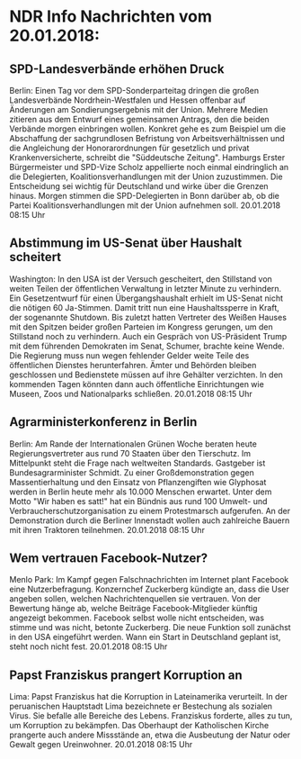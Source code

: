 # NDR Info Nachrichten vom 20.01.2018:


## SPD-Landesverbände erhöhen Druck
Berlin: Einen Tag vor dem SPD-Sonderparteitag dringen die großen Landesverbände Nordrhein-Westfalen und Hessen offenbar auf Änderungen am Sondierungsergebnis mit der Union. Mehrere Medien zitieren aus dem Entwurf eines gemeinsamen Antrags, den die beiden Verbände morgen einbringen wollen. Konkret gehe es zum Beispiel um die Abschaffung der sachgrundlosen Befristung von Arbeitsverhältnissen und die Angleichung der Honorarordnungen für gesetzlich und privat Krankenversicherte, schreibt die "Süddeutsche Zeitung". Hamburgs Erster Bürgermeister und SPD-Vize Scholz appellierte noch einmal eindringlich an die Delegierten, Koalitionsverhandlungen mit der Union zuzustimmen. Die Entscheidung sei wichtig für Deutschland und wirke über die Grenzen hinaus. Morgen stimmen die SPD-Delegierten in Bonn darüber ab, ob die Partei Koalitionsverhandlungen mit der Union aufnehmen soll. 20.01.2018 08:15 Uhr 

## Abstimmung im US-Senat über Haushalt scheitert
Washington: In den USA ist der Versuch gescheitert, den Stillstand von weiten Teilen der öffentlichen Verwaltung in letzter Minute zu verhindern. Ein Gesetzentwurf für einen Übergangshaushalt erhielt im US-Senat nicht die nötigen 60 Ja-Stimmen. Damit tritt nun eine Haushaltssperre in Kraft, der sogenannte Shutdown. Bis zuletzt hatten Vertreter des Weißen Hauses mit den Spitzen beider großen Parteien im Kongress gerungen, um den Stillstand noch zu verhindern. Auch ein Gespräch von US-Präsident Trump mit dem führenden Demokraten im Senat, Schumer, brachte keine Wende. Die Regierung muss nun wegen fehlender Gelder weite Teile des öffentlichen Dienstes herunterfahren. Ämter und Behörden bleiben geschlossen und Bedienstete müssen auf ihre Gehälter verzichten. In den kommenden Tagen könnten dann auch öffentliche Einrichtungen wie Museen, Zoos und Nationalparks schließen. 20.01.2018 08:15 Uhr 

## Agrarministerkonferenz in Berlin
Berlin: Am Rande der Internationalen Grünen Woche beraten heute Regierungsvertreter aus rund 70 Staaten über den Tierschutz. Im Mittelpunkt steht die Frage nach weltweiten Standards. Gastgeber ist Bundesagrarminister Schmidt. Zu einer Großdemonstration gegen Massentierhaltung und den Einsatz von Pflanzengiften wie Glyphosat werden in Berlin heute mehr als 10.000 Menschen erwartet. Unter dem Motto "Wir haben es satt!" hat ein Bündnis aus rund 100 Umwelt- und Verbraucherschutzorganisation zu einem Protestmarsch aufgerufen. An der Demonstration durch die Berliner Innenstadt wollen auch zahlreiche Bauern mit ihren Traktoren teilnehmen. 20.01.2018 08:15 Uhr 

## Wem vertrauen Facebook-Nutzer?
Menlo Park: Im Kampf gegen Falschnachrichten im Internet plant Facebook eine Nutzerbefragung. Konzernchef Zuckerberg kündigte an, dass die User angeben sollen, welchen Nachrichtenquellen sie vertrauen. Von der Bewertung hänge ab, welche Beiträge Facebook-Mitglieder künftig angezeigt bekommen. Facebook selbst wolle nicht entscheiden, was stimme und was nicht, betonte Zuckerberg. Die neue Funktion soll zunächst in den USA eingeführt werden. Wann ein Start in Deutschland geplant ist, steht noch nicht fest. 20.01.2018 08:15 Uhr 

## Papst Franziskus prangert Korruption an
Lima: Papst Franziskus hat die Korruption in Lateinamerika verurteilt. In der peruanischen Hauptstadt Lima bezeichnete er Bestechung als sozialen Virus. Sie befalle alle Bereiche des Lebens. Franziskus forderte, alles zu tun, um Korruption zu bekämpfen. Das Oberhaupt der Katholischen Kirche prangerte auch  andere Missstände an, etwa die Ausbeutung der Natur oder Gewalt gegen Ureinwohner. 20.01.2018 08:15 Uhr 
